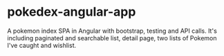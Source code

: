 # pokedex-angular-app
A pokemon index SPA in Angular with bootstrap, testing and API calls. It's including paginated and searchable list, detail page, two lists of Pokemon I've caught and wishlist.
